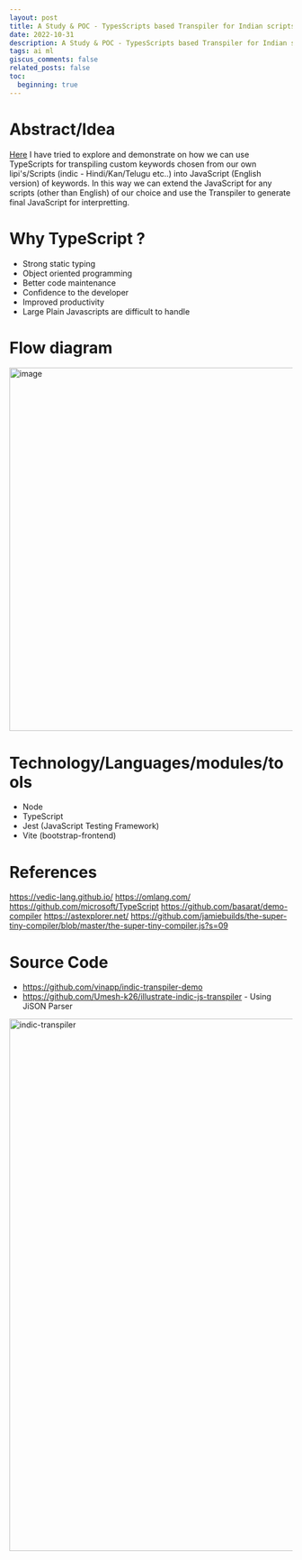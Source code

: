 ```yaml
---
layout: post
title: A Study & POC - TypesScripts based Transpiler for Indian scripts
date: 2022-10-31
description: A Study & POC - TypesScripts based Transpiler for Indian scripts
tags: ai ml
giscus_comments: false
related_posts: false
toc:
  beginning: true
---
```

# Abstract/Idea
[Here](https://github.com/vinapp/indic-transpiler-demo) I have tried to explore and demonstrate on how we can use TypeScripts for transpiling custom keywords chosen from our own lipi's/Scripts (indic - Hindi/Kan/Telugu etc..) into JavaScript (English version) of keywords. In this way we can extend the JavaScript for any scripts (other than English) of our choice and use the Transpiler to generate final JavaScript for interpretting.

# Why TypeScript ?
- Strong static typing
- Object oriented programming
- Better code maintenance
- Confidence to the developer
- Improved productivity
- Large Plain Javascripts are difficult to handle

# Flow diagram
<img width="645" alt="image" src="https://github.com/vinapp/vinapp.github.io/assets/8567548/dd94ebc1-83da-413b-ab1a-03488cfd0e16">

# Technology/Languages/modules/tools
- Node
- TypeScript
- Jest (JavaScript Testing Framework)
- Vite (bootstrap-frontend)

# References
https://vedic-lang.github.io/
https://omlang.com/
https://github.com/microsoft/TypeScript
https://github.com/basarat/demo-compiler
https://astexplorer.net/
https://github.com/jamiebuilds/the-super-tiny-compiler/blob/master/the-super-tiny-compiler.js?s=09

# Source Code
  - https://github.com/vinapp/indic-transpiler-demo
  - https://github.com/Umesh-k26/illustrate-indic-js-transpiler - Using JiSON Parser

 <img width="945" alt="indic-transpiler" src="https://github.com/vinapp/vinapp.github.io/assets/8567548/3c77b1c0-d3ed-4571-ba51-b482f62942c5">
